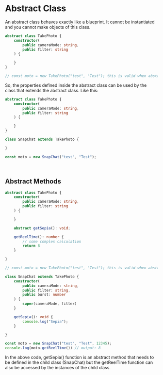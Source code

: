 # Abstract Class

An abstract class behaves exactly like a blueprint. It cannot be instantiated and you cannot make objects of this class. 

``` typescript 
abstract class TakePhoto {
    constructor(
        public cameraMode: string,
        public filter: string
    ) {

    }
}

// const moto = new TakePhoto("test", "Test"); this is valid when abstract keyword is not there
```

So, the properties defined inside the abstract class can be used by the class that extends the abstract class. Like this:

``` typescript
abstract class TakePhoto {
    constructor(
        public cameraMode: string,
        public filter: string
    ) {

    }
}

class SnapChat extends TakePhoto {

} 

const moto = new SnapChat("test", "Test");
```

<br>

## Abstract Methods

``` typescript
abstract class TakePhoto {
    constructor(
        public cameraMode: string,
        public filter: string
    ) {

    }

    abstract getSepia(): void;

    getReelTime(): number {
        // some complex calculation
        return 8
    }

}

// const moto = new TakePhoto("test", "Test"); this is valid when abstract keyword is not there

class SnapChat extends TakePhoto {
    constructor(
        public cameraMode: string,
        public filter: string,
        public burst: number
    ) {
        super(cameraMode, filter)
    }

    getSepia(): void {
        console.log("Sepia");
    }

} 

const moto = new SnapChat("test", "Test", 12345);
console.log(moto.getReelTime()) // output: 8
```

In the above code, getSepia() function is an abstract method that needs to be defined in the child class (SnapChat) but the getReelTime function can also be accessed by the instances of the child class. 